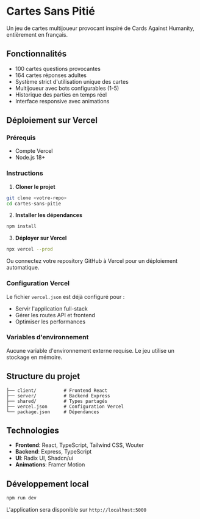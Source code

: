# Cartes Sans Pitié

Un jeu de cartes multijoueur provocant inspiré de Cards Against Humanity, entièrement en français.

## Fonctionnalités

- 100 cartes questions provocantes
- 164 cartes réponses adultes 
- Système strict d'utilisation unique des cartes
- Multijoueur avec bots configurables (1-5)
- Historique des parties en temps réel
- Interface responsive avec animations

## Déploiement sur Vercel

### Prérequis
- Compte Vercel
- Node.js 18+

### Instructions

1. **Cloner le projet**
```bash
git clone <votre-repo>
cd cartes-sans-pitie
```

2. **Installer les dépendances**
```bash
npm install
```

3. **Déployer sur Vercel**
```bash
npx vercel --prod
```

Ou connectez votre repository GitHub à Vercel pour un déploiement automatique.

### Configuration Vercel

Le fichier `vercel.json` est déjà configuré pour :
- Servir l'application full-stack
- Gérer les routes API et frontend
- Optimiser les performances

### Variables d'environnement

Aucune variable d'environnement externe requise. Le jeu utilise un stockage en mémoire.

## Structure du projet

```
├── client/          # Frontend React
├── server/          # Backend Express
├── shared/          # Types partagés
├── vercel.json      # Configuration Vercel
└── package.json     # Dépendances
```

## Technologies

- **Frontend**: React, TypeScript, Tailwind CSS, Wouter
- **Backend**: Express, TypeScript
- **UI**: Radix UI, Shadcn/ui
- **Animations**: Framer Motion

## Développement local

```bash
npm run dev
```

L'application sera disponible sur `http://localhost:5000`